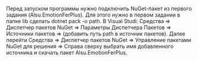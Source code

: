 Перед запуском программы нужно подключить NuGet-пакет из первого задания (Alsu.EmotionFerPlus). 
Для этого нужно в первом задании в папке lib сделать dotnet pack -o path. 
В Visual Studi: Средства => Диспетчер пакетов NuGet => Параметры Диспетчера Пакетов => Источники пакетов => (добавить путь path в источник пакетов).
Далее перейти Средства => Диспетчер пакетов NuGet => Управление пакетами NuGet для решения => Справа сверху выбрать имя добавленного источника и скачать пакет Alsu.EmotionFerPlus.

